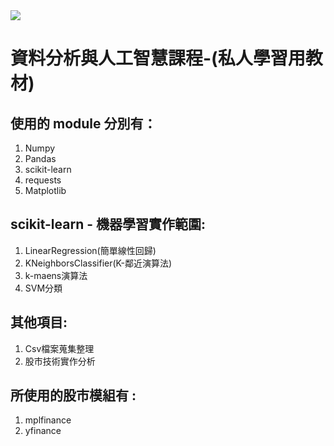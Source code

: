 <img src="https://img.shields.io/badge/%E6%A9%9F%E5%99%A8%E5%AD%B8%E7%BF%92-Python-blue">

# 資料分析與人工智慧課程-(私人學習用教材)

## 使用的 module 分別有：
1. Numpy
2. Pandas
3. scikit-learn
4. requests
5. Matplotlib

## scikit-learn - 機器學習實作範圍:
1. LinearRegression(簡單線性回歸)
2. KNeighborsClassifier(K-鄰近演算法)
3. k-maens演算法
4. SVM分類

## 其他項目:
1. Csv檔案蒐集整理
2. 股市技術實作分析

## 所使用的股市模組有 :
1. mplfinance
2. yfinance
